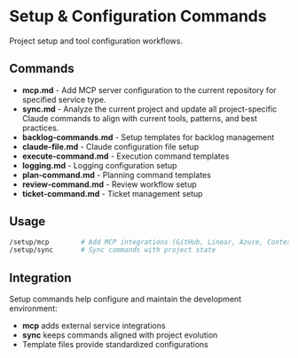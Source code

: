 # Setup & Configuration Commands

Project setup and tool configuration workflows.

## Commands

- **mcp.md** - Add MCP server configuration to the current repository for specified service type.
- **sync.md** - Analyze the current project and update all project-specific Claude commands to align with current tools, patterns, and best practices.
- **backlog-commands.md** - Setup templates for backlog management
- **claude-file.md** - Claude configuration file setup
- **execute-command.md** - Execution command templates
- **logging.md** - Logging configuration setup
- **plan-command.md** - Planning command templates
- **review-command.md** - Review workflow setup
- **ticket-command.md** - Ticket management setup

## Usage

```bash
/setup/mcp        # Add MCP integrations (GitHub, Linear, Azure, Context7, Playwright)
/setup/sync       # Sync commands with project state
```

## Integration

Setup commands help configure and maintain the development environment:
- **mcp** adds external service integrations
- **sync** keeps commands aligned with project evolution
- Template files provide standardized configurations